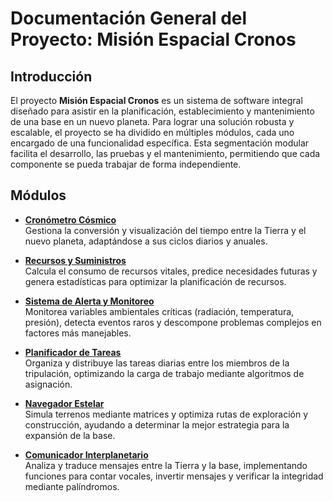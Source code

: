 # Documentación General del Proyecto: Misión Espacial Cronos

## Introducción

El proyecto **Misión Espacial Cronos** es un sistema de software integral diseñado para asistir en la planificación, establecimiento y mantenimiento de una base en un nuevo planeta. Para lograr una solución robusta y escalable, el proyecto se ha dividido en múltiples módulos, cada uno encargado de una funcionalidad específica. Esta segmentación modular facilita el desarrollo, las pruebas y el mantenimiento, permitiendo que cada componente se pueda trabajar de forma independiente.

## Módulos

- **[Cronómetro Cósmico](cronometro.md)**  
  Gestiona la conversión y visualización del tiempo entre la Tierra y el nuevo planeta, adaptándose a sus ciclos diarios y anuales.

- **[Recursos y Suministros](recursos.md)**  
  Calcula el consumo de recursos vitales, predice necesidades futuras y genera estadísticas para optimizar la planificación de recursos.

- **[Sistema de Alerta y Monitoreo](alertas.md)**  
  Monitorea variables ambientales críticas (radiación, temperatura, presión), detecta eventos raros y descompone problemas complejos en factores más manejables.

- **[Planificador de Tareas](planificador.md)**  
  Organiza y distribuye las tareas diarias entre los miembros de la tripulación, optimizando la carga de trabajo mediante algoritmos de asignación.

- **[Navegador Estelar](navegador.md)**  
  Simula terrenos mediante matrices y optimiza rutas de exploración y construcción, ayudando a determinar la mejor estrategia para la expansión de la base.

- **[Comunicador Interplanetario](comunicador.md)**  
  Analiza y traduce mensajes entre la Tierra y la base, implementando funciones para contar vocales, invertir mensajes y verificar la integridad mediante palíndromos.

